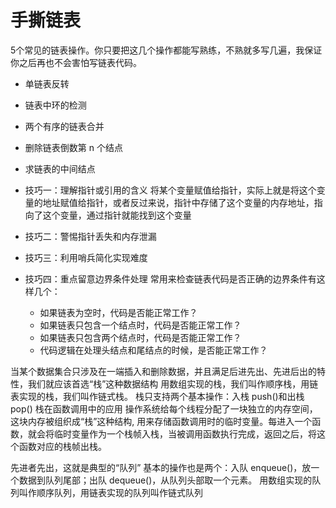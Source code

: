 # 手撕链表

5个常见的链表操作。你只要把这几个操作都能写熟练，不熟就多写几遍，我保证你之后再也不会害怕写链表代码。

- 单链表反转
- 链表中环的检测
- 两个有序的链表合并
- 删除链表倒数第 n 个结点
- 求链表的中间结点


- 技巧一：理解指针或引用的含义
将某个变量赋值给指针，实际上就是将这个变量的地址赋值给指针，或者反过来说，指针中存储了这个变量的内存地址，指向了这个变量，通过指针就能找到这个变量
- 技巧二：警惕指针丢失和内存泄漏
- 技巧三：利用哨兵简化实现难度
- 技巧四：重点留意边界条件处理
常用来检查链表代码是否正确的边界条件有这样几个：
  - 如果链表为空时，代码是否能正常工作？
  - 如果链表只包含一个结点时，代码是否能正常工作？
  - 如果链表只包含两个结点时，代码是否能正常工作？
  - 代码逻辑在处理头结点和尾结点的时候，是否能正常工作？


当某个数据集合只涉及在一端插入和删除数据，并且满足后进先出、先进后出的特性，我们就应该首选“栈”这种数据结构
用数组实现的栈，我们叫作顺序栈，用链表实现的栈，我们叫作链式栈。
栈只支持两个基本操作：入栈 push()和出栈 pop()
栈在函数调用中的应用
操作系统给每个线程分配了一块独立的内存空间，这块内存被组织成“栈”这种结构, 用来存储函数调用时的临时变量。每进入一个函数，就会将临时变量作为一个栈帧入栈，当被调用函数执行完成，返回之后，将这个函数对应的栈帧出栈。


先进者先出，这就是典型的“队列”
基本的操作也是两个：入队 enqueue()，放一个数据到队列尾部；出队 dequeue()，从队列头部取一个元素。
用数组实现的队列叫作顺序队列，用链表实现的队列叫作链式队列
